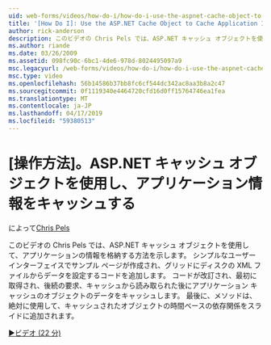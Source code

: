 ```yaml
---
uid: web-forms/videos/how-do-i/how-do-i-use-the-aspnet-cache-object-to-cache-application-information
title: '[How Do I]: Use the ASP.NET Cache Object to Cache Application Information | Microsoft Docs'
author: rick-anderson
description: このビデオの Chris Pels では、ASP.NET キャッシュ オブジェクトを使用して、アプリケーションの情報を格納する方法を示します。 シンプルなユーザー インターフェイスでサンプル ページを作成する.
ms.author: riande
ms.date: 03/26/2009
ms.assetid: 098fc90c-6bc1-4de6-978d-8024495097a9
msc.legacyurl: /web-forms/videos/how-do-i/how-do-i-use-the-aspnet-cache-object-to-cache-application-information
msc.type: video
ms.openlocfilehash: 56b14586b37bb8fc6cf544dc342ac8aa3b8a2c47
ms.sourcegitcommit: 0f1119340e4464720cfd16d0ff15764746ea1fea
ms.translationtype: MT
ms.contentlocale: ja-JP
ms.lasthandoff: 04/17/2019
ms.locfileid: "59380513"
---
```

# <a name="how-do-i-use-the-aspnet-cache-object-to-cache-application-information"></a>[操作方法]。ASP.NET キャッシュ オブジェクトを使用し、アプリケーション情報をキャッシュする

によって[Chris Pels](https://twitter.com/chrispels)

このビデオの Chris Pels では、ASP.NET キャッシュ オブジェクトを使用して、アプリケーションの情報を格納する方法を示します。 シンプルなユーザー インターフェイスでサンプル ページが作成され、グリッドにディスクの XML ファイルからデータを設定するコードを追加します。 コードが改訂され、最初に取得され、後続の要求、キャッシュから読み取られた後にアプリケーション キャッシュのオブジェクトのデータをキャッシュします。 最後に、メソッドは、絶対に使用して、キャッシュされたオブジェクトの時間ベースの依存関係をスライドに追加されます。

[&#9654;ビデオ (22 分)](https://channel9.msdn.com/Blogs/ASP-NET-Site-Videos/how-do-i-use-the-aspnet-cache-object-to-cache-application-information)
